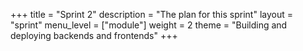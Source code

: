 +++
title = "Sprint 2"
description = "The plan for this sprint"
layout = "sprint"
menu_level = ["module"]
weight = 2
theme = "Building and deploying backends and frontends"
+++
